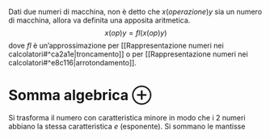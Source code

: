 Dati due numeri di macchina, non è detto che $x (operazione) y$ sia un numero di macchina, allora va definita una apposita aritmetica.
$$x(op)y = fl(x( op) y)$$
dove $fl$ è un’approssimazione per [[Rappresentazione numeri nei calcolatori#^ca2a1e|troncamento]] o per [[Rappresentazione numeri nei calcolatori#^e8c116|arrotondamento]].

# Somma algebrica $\oplus$
Si trasforma il numero con caratteristica minore in modo che i $2$ numeri abbiano la stessa caratteristica $e$ (esponente).
Si sommano le mantisse
